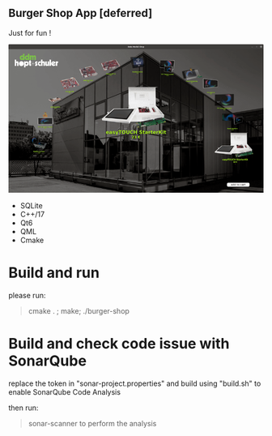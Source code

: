 ## Burger Shop App [deferred]

Just for fun !

<img src="doc/screen.gif">

- SQLite
- C++/17
- Qt6
- QML
- Cmake


# Build and run
please run: 
> cmake . ; make; ./burger-shop

# Build and check code issue with SonarQube
replace the token in "sonar-project.properties" and build using "build.sh" to enable SonarQube Code Analysis 

then run: 
> sonar-scanner 
to perform the analysis 
